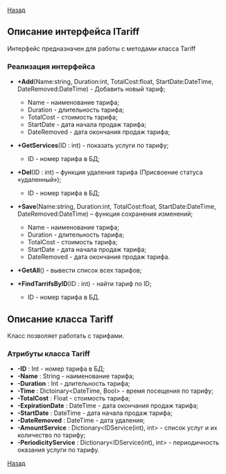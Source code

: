 [Назад](./API.md)

## Описание интерфейса ITariff

Интерфейс предназначен для работы с методами класса Tariff

### Реализация интерфейса

+ **+Add**(Name:string, Duration:int, TotalCost:float, StartDate:DateTime, DateRemoved:DateTime) - Добавить новый тариф;
	* Name - наименование тарифа;
	* Duration - длительность тарифа;
	* TotalCost - стоимость тарифа;
	* StartDate - дата начала продаж тарифа;
	* DateRemoved - дата окончания продаж тарифа;

+ **+GetServices**(ID : int) - показать услуги по тарифу;
	* ID - номер тарифа в БД;

+ **+Del**(ID : int) – функция удаления тарифа (Присвоение статуса «удаленный»);
	* ID - номер тарифа в БД;

+ **+Save**(Name:string, Duration:int, TotalCost:float, StartDate:DateTime, DateRemoved:DateTime) – функция сохранения изменений;
	* Name - наименование тарифа;
	* Duration - длительность тарифа;
	* TotalCost - стоимость тарифа;
	* StartDate - дата начала продаж тарифа;
	* DateRemoved - дата окончания продаж тарифа.

+ **+GetAll**() - вывести список всех тарифов;

+ **+FindTarrifsByID**(ID : int) - найти тариф по ID;
	* ID - номер тарифа в БД.

## Описание класса Tariff

Класс позволяет работать с тарифами.

### Атрибуты класса Tariff

* **-ID** : Int - номер тарифа в БД;
* **-Name** : String - наименование тарифа;
* **-Duration** : Int - длительность тарифа;
* **-Time** : Dictoinary<DateTime, Bool> - время посещения по тарифу;
* **-TotalCost** : Float - стоимость тарифа;
* **-ExpirationDate** : DateTime - дата окончания продаж тарифа;
* **-StartDate** : DateTime - дата начала продаж тарифа;
* **-DateRemoved** : DateTime - дата удаления;
* **-AmountService** : Dictionary<IDService(int), int> - список услуг и их количество по тарифу;
* **-PeriodicityService** : Dictionary<IDService(int), int> - периодичность оказания услуги по тарифу.

[Назад](./API.md)
